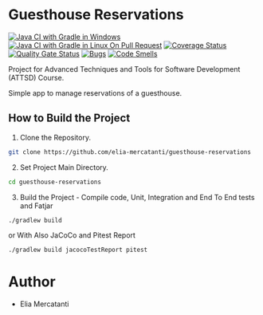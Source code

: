 # Guesthouse Reservations
[![Java CI with Gradle in Windows](https://github.com/elia-mercatanti/guesthouse-reservations/actions/workflows/gradle-windows.yml/badge.svg)](https://github.com/elia-mercatanti/guesthouse-reservations/actions/workflows/gradle-windows.yml)
[![Java CI with Gradle in Linux On Pull Request](https://github.com/elia-mercatanti/guesthouse-reservations/actions/workflows/gradle-linux-pr.yml/badge.svg)](https://github.com/elia-mercatanti/guesthouse-reservations/actions/workflows/gradle-linux-pr.yml)
[![Coverage Status](https://coveralls.io/repos/github/elia-mercatanti/guesthouse-reservations/badge.svg?branch=main)](https://coveralls.io/github/elia-mercatanti/guesthouse-reservations?branch=main)
[![Quality Gate Status](https://sonarcloud.io/api/project_badges/measure?project=elia-mercatanti_guesthouse-reservations&metric=alert_status)](https://sonarcloud.io/dashboard?id=elia-mercatanti_guesthouse-reservations)
[![Bugs](https://sonarcloud.io/api/project_badges/measure?project=elia-mercatanti_guesthouse-reservations&metric=bugs)](https://sonarcloud.io/dashboard?id=elia-mercatanti_guesthouse-reservations)
[![Code Smells](https://sonarcloud.io/api/project_badges/measure?project=elia-mercatanti_guesthouse-reservations&metric=code_smells)](https://sonarcloud.io/dashboard?id=elia-mercatanti_guesthouse-reservations)

Project for Advanced Techniques and Tools for Software Development (ATTSD) Course.

Simple app to manage reservations of a guesthouse.

## How to Build the Project

1. Clone the Repository.
```sh
git clone https://github.com/elia-mercatanti/guesthouse-reservations
```

2. Set Project Main Directory.
```sh
cd guesthouse-reservations
```

3. Build the Project - Compile code, Unit, Integration and End To End tests and Fatjar
```sh
./gradlew build
```
or With Also JaCoCo and Pitest Report
```sh
./gradlew build jacocoTestReport pitest
```

# Author
- Elia Mercatanti
